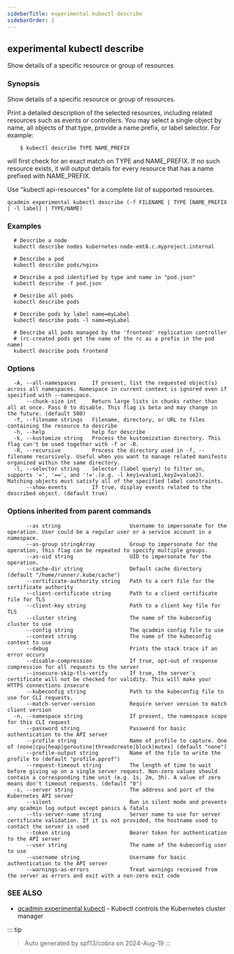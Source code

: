 ```yaml
---
sidebarTitle: experimental kubectl describe
sidebarOrder: 1
---
```


## experimental kubectl describe

Show details of a specific resource or group of resources

### Synopsis

Show details of a specific resource or group of resources.

 Print a detailed description of the selected resources, including related resources such as events or controllers. You may select a single object by name, all objects of that type, provide a name prefix, or label selector. For example:

        $ kubectl describe TYPE NAME_PREFIX
        
 will first check for an exact match on TYPE and NAME_PREFIX. If no such resource exists, it will output details for every resource that has a name prefixed with NAME_PREFIX.

Use "kubectl api-resources" for a complete list of supported resources.

```
qcadmin experimental kubectl describe (-f FILENAME | TYPE [NAME_PREFIX | -l label] | TYPE/NAME)
```

### Examples

```
  # Describe a node
  kubectl describe nodes kubernetes-node-emt8.c.myproject.internal
  
  # Describe a pod
  kubectl describe pods/nginx
  
  # Describe a pod identified by type and name in "pod.json"
  kubectl describe -f pod.json
  
  # Describe all pods
  kubectl describe pods
  
  # Describe pods by label name=myLabel
  kubectl describe pods -l name=myLabel
  
  # Describe all pods managed by the 'frontend' replication controller
  # (rc-created pods get the name of the rc as a prefix in the pod name)
  kubectl describe pods frontend
```

### Options

```
  -A, --all-namespaces     If present, list the requested object(s) across all namespaces. Namespace in current context is ignored even if specified with --namespace.
      --chunk-size int     Return large lists in chunks rather than all at once. Pass 0 to disable. This flag is beta and may change in the future. (default 500)
  -f, --filename strings   Filename, directory, or URL to files containing the resource to describe
  -h, --help               help for describe
  -k, --kustomize string   Process the kustomization directory. This flag can't be used together with -f or -R.
  -R, --recursive          Process the directory used in -f, --filename recursively. Useful when you want to manage related manifests organized within the same directory.
  -l, --selector string    Selector (label query) to filter on, supports '=', '==', and '!='.(e.g. -l key1=value1,key2=value2). Matching objects must satisfy all of the specified label constraints.
      --show-events        If true, display events related to the described object. (default true)
```

### Options inherited from parent commands

```
      --as string                      Username to impersonate for the operation. User could be a regular user or a service account in a namespace.
      --as-group stringArray           Group to impersonate for the operation, this flag can be repeated to specify multiple groups.
      --as-uid string                  UID to impersonate for the operation.
      --cache-dir string               Default cache directory (default "/home/runner/.kube/cache")
      --certificate-authority string   Path to a cert file for the certificate authority
      --client-certificate string      Path to a client certificate file for TLS
      --client-key string              Path to a client key file for TLS
      --cluster string                 The name of the kubeconfig cluster to use
      --config string                  The qcadmin config file to use
      --context string                 The name of the kubeconfig context to use
      --debug                          Prints the stack trace if an error occurs
      --disable-compression            If true, opt-out of response compression for all requests to the server
      --insecure-skip-tls-verify       If true, the server's certificate will not be checked for validity. This will make your HTTPS connections insecure
      --kubeconfig string              Path to the kubeconfig file to use for CLI requests.
      --match-server-version           Require server version to match client version
  -n, --namespace string               If present, the namespace scope for this CLI request
      --password string                Password for basic authentication to the API server
      --profile string                 Name of profile to capture. One of (none|cpu|heap|goroutine|threadcreate|block|mutex) (default "none")
      --profile-output string          Name of the file to write the profile to (default "profile.pprof")
      --request-timeout string         The length of time to wait before giving up on a single server request. Non-zero values should contain a corresponding time unit (e.g. 1s, 2m, 3h). A value of zero means don't timeout requests. (default "0")
  -s, --server string                  The address and port of the Kubernetes API server
      --silent                         Run in silent mode and prevents any qcadmin log output except panics & fatals
      --tls-server-name string         Server name to use for server certificate validation. If it is not provided, the hostname used to contact the server is used
      --token string                   Bearer token for authentication to the API server
      --user string                    The name of the kubeconfig user to use
      --username string                Username for basic authentication to the API server
      --warnings-as-errors             Treat warnings received from the server as errors and exit with a non-zero exit code
```

### SEE ALSO

* [qcadmin experimental kubectl](experimental_kubectl.md)	 - Kubectl controls the Kubernetes cluster manager

::: tip
>Auto generated by spf13/cobra on 2024-Aug-19
:::